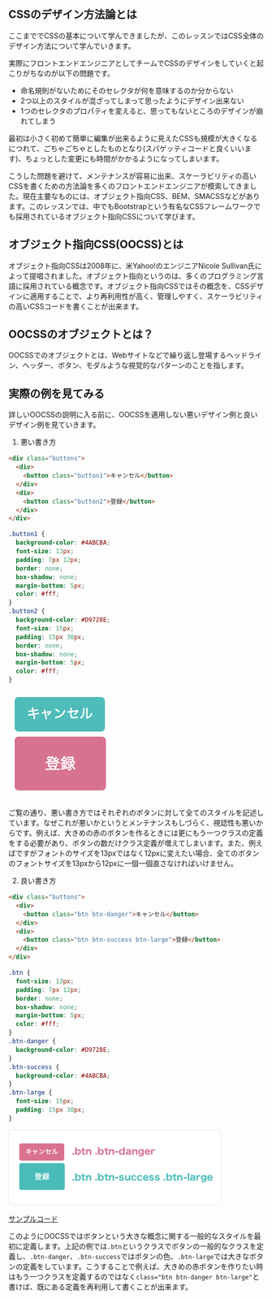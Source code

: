 ## CSSのデザイン方法論とは

ここまででCSSの基本について学んできましたが、このレッスンではCSS全体のデザイン方法について学んでいきます。

実際にフロントエンドエンジニアとしてチームでCSSのデザインをしていくと起こりがちなのが以下の問題です。

- 命名規則がないためにそのセレクタが何を意味するのか分からない
- 2つ以上のスタイルが混ざってしまって思ったようにデザイン出来ない
- 1つのセレクタのプロパティを変えると、思ってもないところのデザインが崩れてしまう

最初は小さく初めて簡単に編集が出来るように見えたCSSも規模が大きくなるにつれて、ごちゃごちゃとしたものとなり(スパゲッティコードと良くいいます)、ちょっとした変更にも時間がかかるようになってしまいます。

こうした問題を避けて、メンテナンスが容易に出来、スケーラビリティの高いCSSを書くための方法論を多くのフロントエンドエンジニアが模索してきました。現在主要なものには、オブジェクト指向CSS、BEM、SMACSSなどがあります。このレッスンでは、中でもBootstrapという有名なCSSフレームワークでも採用されているオブジェクト指向CSSについて学びます。

## オブジェクト指向CSS(OOCSS)とは

オブジェクト指向CSSは2008年に、米Yahoo!のエンジニアNicole Sullivan氏によって提唱されました。オブジェクト指向というのは、多くのプログラミング言語に採用されている概念です。オブジェクト指向CSSではその概念を、CSSデザインに適用することで、より再利用性が高く、管理しやすく、スケーラビリティの高いCSSコードを書くことが出来ます。

## OOCSSのオブジェクトとは？

OOCSSでのオブジェクトとは、Webサイトなどで繰り返し登場するヘッドライン、ヘッダー、ボタン、モダルような視覚的なパターンのことを指します。


## 実際の例を見てみる

詳しいOOCSSの説明に入る前に、OOCSSを適用しない悪いデザイン例と良いデザイン例を見ていきます。

1. 悪い書き方

```html
<div class="buttons">
  <div>
    <button class="button1">キャンセル</button>
  </div>
  <div>
    <button class="button2">登録</button>
  </div>
</div>
```
```css
.button1 {
  background-color: #4ABCBA;
  font-size: 13px;
  padding: 7px 12px;
  border: none;
  box-shadow: none;
  margin-bottom: 5px;
  color: #fff;
}
.button2 {
  background-color: #D9728E;
  font-size: 15px;
  padding: 15px 30px;
  border: none;
  box-shadow: none;
  margin-bottom: 5px;
  color: #fff;
}
```

![ボタン - 悪い例](./images/buttons1.png)

ご覧の通り、悪い書き方ではそれぞれのボタンに対して全てのスタイルを記述しています。なぜこれが悪いかというとメンテナンスもしづらく、視認性も悪いからです。例えば、大きめの赤のボタンを作るときには更にもう一つクラスの定義をする必要があり、ボタンの数だけクラス定義が増えてしまいます。また、例えばですがフォントのサイズを13pxではなく12pxに変えたい場合、全てのボタンのフォントサイズを13pxから12pxに一個一個直さなければいけません。

2. 良い書き方

```html
<div class="buttons">
  <div>
    <button class="btn btn-danger">キャンセル</button>
  </div>
  <div>
    <button class="btn btn-success btn-large">登録</button>
  </div>
</div>
```
```css
.btn {
  font-size: 13px;
  padding: 7px 12px;
  border: none;
  box-shadow: none;
  margin-bottom: 5px;
  color: #fff;
}
.btn-danger {
  background-color: #D9728E;
}
.btn-success {
  background-color: #4ABCBA;
}
.btn-large {
  font-size: 15px;
  padding: 15px 30px;
}
```
![ボタン - 良い例](./images/buttons2.png)

[サンプルコード](https://github.com/codegrit-jp-students/codegrit-html-css-lesson05-sample-buttons-with-oocss)


このようにOOCSSではボタンという大きな概念に関する一般的なスタイルを最初に定義します。上記の例では`.btn`というクラスでボタンの一般的なクラスを定義し、`.btn-danger`、`.btn-success`ではボタンの色、`.btn-large`では大きなボタンの定義をしています。こうすることで例えば、大きめの赤ボタンを作りたい時はもう一つクラスを定義するのではなく`class="btn btn-danger btn-large"`と書けば、既にある定義を再利用して書くことが出来ます。